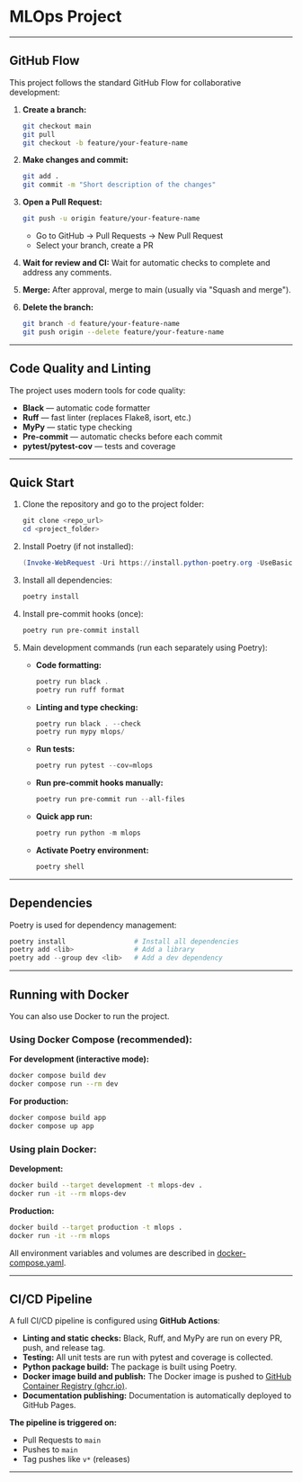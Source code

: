 # MLOps Project

---

## GitHub Flow

This project follows the standard GitHub Flow for collaborative development:

1. **Create a branch:**

   ```bash
   git checkout main
   git pull
   git checkout -b feature/your-feature-name
   ```

2. **Make changes and commit:**

   ```bash
   git add .
   git commit -m "Short description of the changes"
   ```

3. **Open a Pull Request:**

   ```bash
   git push -u origin feature/your-feature-name
   ```

   * Go to GitHub → Pull Requests → New Pull Request
   * Select your branch, create a PR

4. **Wait for review and CI:**
   Wait for automatic checks to complete and address any comments.

5. **Merge:**
   After approval, merge to main (usually via "Squash and merge").

6. **Delete the branch:**

   ```bash
   git branch -d feature/your-feature-name
   git push origin --delete feature/your-feature-name
   ```

---

## Code Quality and Linting

The project uses modern tools for code quality:

* **Black** — automatic code formatter
* **Ruff** — fast linter (replaces Flake8, isort, etc.)
* **MyPy** — static type checking
* **Pre-commit** — automatic checks before each commit
* **pytest/pytest-cov** — tests and coverage

---

## Quick Start

1. Clone the repository and go to the project folder:

   ```powershell
   git clone <repo_url>
   cd <project_folder>
   ```

2. Install Poetry (if not installed):

   ```powershell
   (Invoke-WebRequest -Uri https://install.python-poetry.org -UseBasicParsing).Content | python -
   ```

3. Install all dependencies:

   ```powershell
   poetry install
   ```

4. Install pre-commit hooks (once):

   ```powershell
   poetry run pre-commit install
   ```

5. Main development commands (run each separately using Poetry):

   * **Code formatting:**

     ```powershell
     poetry run black .
     poetry run ruff format
     ```

   * **Linting and type checking:**

     ```powershell
     poetry run black . --check
     poetry run mypy mlops/
     ```

   * **Run tests:**

     ```powershell
     poetry run pytest --cov=mlops
     ```

   * **Run pre-commit hooks manually:**

     ```powershell
     poetry run pre-commit run --all-files
     ```

   * **Quick app run:**

     ```powershell
     poetry run python -m mlops
     ```

   * **Activate Poetry environment:**

     ```powershell
     poetry shell
     ```

---

## Dependencies

Poetry is used for dependency management:

```powershell
poetry install                 # Install all dependencies
poetry add <lib>               # Add a library
poetry add --group dev <lib>   # Add a dev dependency
```

---

## Running with Docker

You can also use Docker to run the project.

### Using Docker Compose (recommended):

**For development (interactive mode):**

```bash
docker compose build dev
docker compose run --rm dev
```

**For production:**

```bash
docker compose build app
docker compose up app
```

### Using plain Docker:

**Development:**

```bash
docker build --target development -t mlops-dev .
docker run -it --rm mlops-dev
```

**Production:**

```bash
docker build --target production -t mlops .
docker run -it --rm mlops
```

All environment variables and volumes are described in [docker-compose.yaml](./docker-compose.yaml).

---

## CI/CD Pipeline

A full CI/CD pipeline is configured using **GitHub Actions**:

* **Linting and static checks:** Black, Ruff, and MyPy are run on every PR, push, and release tag.
* **Testing:** All unit tests are run with pytest and coverage is collected.
* **Python package build:** The package is built using Poetry.
* **Docker image build and publish:** The Docker image is pushed to [GitHub Container Registry (ghcr.io)](https://ghcr.io).
* **Documentation publishing:** Documentation is automatically deployed to GitHub Pages.

**The pipeline is triggered on:**

* Pull Requests to `main`
* Pushes to `main`
* Tag pushes like `v*` (releases)

---
